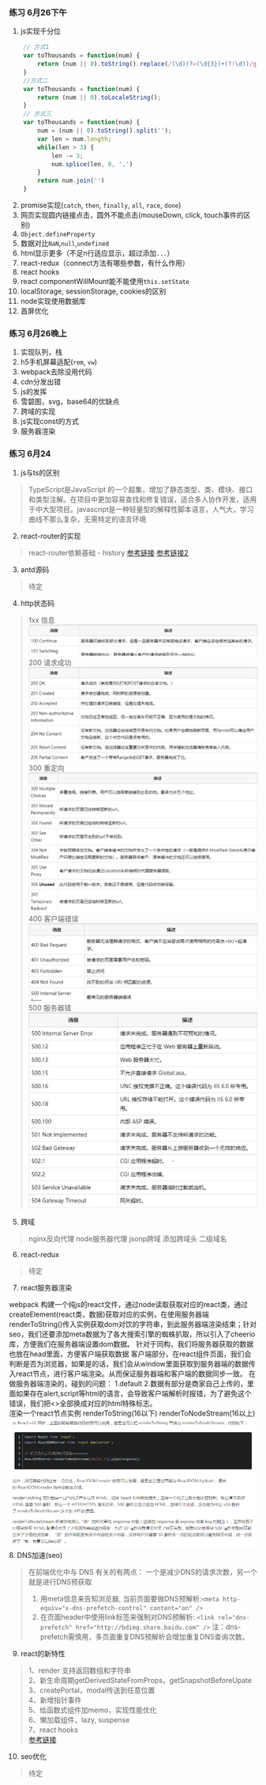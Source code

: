 ### 练习 6月26下午
1. js实现千分位
```js
    // 方式1
    var toThousands = function(num) {
        return (num || 0).toString().replace(/(\d)(?=(\d{3})+(?!\d))/g, '$1,')
    }
    //方式二
    var toThousands = function(num) {
        return (num || 0).toLocaleString();
    } 
    // 方式三
    var toThousands = function(num) {
        num = (num || 0).toString().split('');
        var len = num.length;
        while(len > 3) {
            len -= 3;
            num.splice(len, 0, ',')
        }
        return num.join('')
    }
```
2. promise实现(`catch`, `then`, `finally`, `all`, `race`, `done`)
3. 网页实现圆内链接点击，圆外不能点击(mouseDown, click, touch事件的区别)
4. `Object.defineProperty`
5. 数据对比`NaN`,`null`,`undefined`
6. html显示更多（不足n行适应显示，超过添加`...`）
7. react-redux（connect方法有哪些参数，有什么作用）
8. react hooks
9. react componentWillMount能不能使用`this.setState`
10. localStorage, sessionStorage, cookies的区别
11. node实现使用数据库
12. 首屏优化

### 练习 6月26晚上
1. 实现队列，栈
2. h5手机屏幕适配(`rem`, `vw`)
3. webpack去除没用代码
4. cdn分发出错
5. js的发挥
6. 雪碧图，svg，base64的优缺点
7. 跨域的实现
8. js实现const的方式
9. 服务器渲染








### 练习 6月24
1. js与ts的区别
>TypeScript是JavaScript 的一个超集，增加了静态类型、类、模块、接口和类型注解。在项目中更加容易查找和修复错误，适合多人协作开发，适用于中大型项目。javascript是一种轻量型的解释性脚本语言，人气大，学习曲线不那么复杂，无需特定的语言环境
2. react-router的实现
>react-router依赖基础 - history
[参考链接](https://blog.csdn.net/tangzhl/article/details/79696055)
[参考链接2](https://blog.csdn.net/weixin_33963189/article/details/88002895)
3. antd源码
>待定
4. http状态码
>1xx 信息![100状态码信息](./img/1xx.jpg)<br/>
>200 请求成功![100状态码信息](./img/2xx.jpg)<br/>
>300 重定向![100状态码信息](./img/3xx.jpg)<br/>
>400 客户端错误![100状态码信息](./img/4xx.jpg)<br/>
>500 服务器错![100状态码信息](./img/5xx.jpg)<br/>
5. 跨域
>nginx反向代理
>node服务器代理
>jsonp跨域
>添加跨域头
>二级域名
6. react-redux
>待定
7. react服务器渲染
>
webpack 构建一个纯js的react文件，通过node读取获取对应的react类，通过createElement(react类，数据)获取对应的实例，在使用服务器端renderToString()传入实例获取dom对饮的字符串，到此服务器端渲染结束；针对seo，我们还要添加meta数据为了各大搜索引擎的蜘蛛扒取，所以引入了cheerio库，方便我们在服务器端设置dom数据。
针对于同构，我们将服务器获取的数据也放在head里面，方便客户端获取数据
客户端部分，在react组件页面，我们会判断是否为浏览器，如果是的话，我们会从window里面获取到服务器端的数据传入react节点，进行客户端渲染。从而保证服务器端和客户端的数据同步一致。
在做服务器端渲染的，碰到的问题：
1.default
2.数据有部分是商家自己上传的，里面如果存在alert,script等html的语言，会导致客户端解析时报错，为了避免这个错误，我们把<>全部换成对应的html特殊标志。<br/>
渲染一个react节点实例 renderToString(16以下)
renderToNodeStream(16以上)<br/>
![服务器渲染函数变化](./img/renderToString.png)
<br/>
8. DNS加速(seo)
>在前端优化中与 DNS 有关的有两点： 一个是减少DNS的请求次数，另一个就是进行DNS预获取
>1. 用meta信息来告知浏览器, 当前页面要做DNS预解析:`<meta http-equiv="x-dns-prefetch-control" content="on" />`
>2. 在页面header中使用link标签来强制对DNS预解析: `<link rel="dns-prefetch" href="http://bdimg.share.baidu.com" />`
注：dns-prefetch需慎用，多页面重复DNS预解析会增加重复DNS查询次数。
9. react的新特性
>1、render 支持返回数组和字符串<br/>
>2、新生命周期getDerivedStateFromProps，getSnapshotBeforeUpate<br/>
>3、createPortal，modal传送到任意位置<br/>
>4、新增指针事件<br/>
>5、给函数式组件加memo，实现性能优化<br/>
>6、懒加载组件，lazy, suspense<br/>
>7、react hooks<br/>
[参考链接](https://www.jianshu.com/p/24ed0bc34c12)
10. seo优化
>待定
